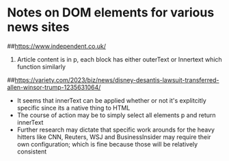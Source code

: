 # Notes on DOM elements for various news sites

##https://www.independent.co.uk/

<ol>
    <li>Article content is in p, each block has either outerText or Innertext which function similarly</li>
</ol>

##https://variety.com/2023/biz/news/disney-desantis-lawsuit-transferred-allen-winsor-trump-1235631064/

- It seems that innerText can be applied whether or not it's explitcitly specific since its a native thing to HTML
- The course of action may be to simply select all elements p and return innerText
- Further research may dictate that specific work arounds for the heavy hitters like CNN, Reuters, WSJ and BusinessInsider may require their own configuration; which is fine because those will be relatively consistent
